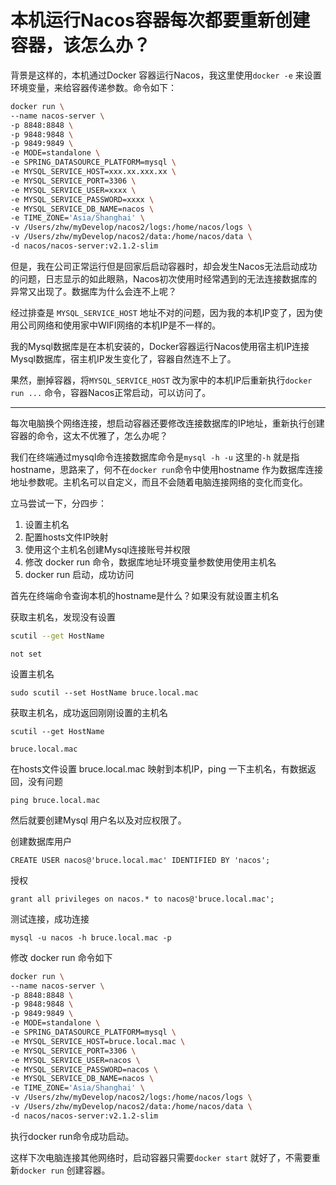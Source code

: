 # 本机运行Nacos容器每次都要重新创建容器，该怎么办？

背景是这样的，本机通过Docker 容器运行Nacos，我这里使用`docker -e`  来设置环境变量，来给容器传递参数。命令如下：

```bash
docker run \
--name nacos-server \
-p 8848:8848 \
-p 9848:9848 \
-p 9849:9849 \
-e MODE=standalone \
-e SPRING_DATASOURCE_PLATFORM=mysql \
-e MYSQL_SERVICE_HOST=xxx.xx.xxx.xx \
-e MYSQL_SERVICE_PORT=3306 \
-e MYSQL_SERVICE_USER=xxxx \
-e MYSQL_SERVICE_PASSWORD=xxxx \
-e MYSQL_SERVICE_DB_NAME=nacos \
-e TIME_ZONE='Asia/Shanghai' \
-v /Users/zhw/myDevelop/nacos2/logs:/home/nacos/logs \
-v /Users/zhw/myDevelop/nacos2/data:/home/nacos/data \
-d nacos/nacos-server:v2.1.2-slim
```

但是，我在公司正常运行但是回家后启动容器时，却会发生Nacos无法启动成功的问题，日志显示的如此眼熟，Nacos初次使用时经常遇到的无法连接数据库的异常又出现了。数据库为什么会连不上呢？

经过排查是 `MYSQL_SERVICE_HOST` 地址不对的问题，因为我的本机IP变了，因为使用公司网络和使用家中WIFI网络的本机IP是不一样的。

我的Mysql数据库是在本机安装的，Docker容器运行Nacos使用宿主机IP连接Mysql数据库，宿主机IP发生变化了，容器自然连不上了。

果然，删掉容器，将`MYSQL_SERVICE_HOST` 改为家中的本机IP后重新执行` docker run ... ` 命令，容器Nacos正常启动，可以访问了。

---

每次电脑换个网络连接，想启动容器还要修改连接数据库的IP地址，重新执行创建容器的命令，这太不优雅了，怎么办呢？

我们在终端通过mysql命令连接数据库命令是`mysql -h -u` 这里的`-h` 就是指hostname，思路来了，何不在`docker run`命令中使用hostname 作为数据库连接地址参数呢。主机名可以自定义，而且不会随着电脑连接网络的变化而变化。

立马尝试一下，分四步：

1. 设置主机名
2. 配置hosts文件IP映射
3. 使用这个主机名创建Mysql连接账号并权限
4. 修改 docker run 命令，数据库地址环境变量参数使用使用主机名
5. docker run 启动，成功访问

首先在终端命令查询本机的hostname是什么？如果没有就设置主机名

获取主机名，发现没有设置

```bash
scutil --get HostName
```

```
not set
```

设置主机名

```
sudo scutil --set HostName bruce.local.mac
```

获取主机名，成功返回刚刚设置的主机名

```
scutil --get HostName
```

```
bruce.local.mac
```

在hosts文件设置 bruce.local.mac 映射到本机IP，ping 一下主机名，有数据返回，没有问题

```
ping bruce.local.mac
```

然后就要创建Mysql 用户名以及对应权限了。

创建数据库用户

```
CREATE USER nacos@'bruce.local.mac' IDENTIFIED BY 'nacos';
```

授权

```
grant all privileges on nacos.* to nacos@'bruce.local.mac';
```

测试连接，成功连接

```
mysql -u nacos -h bruce.local.mac -p
```

修改 docker run 命令如下

```bash
docker run \
--name nacos-server \
-p 8848:8848 \
-p 9848:9848 \
-p 9849:9849 \
-e MODE=standalone \
-e SPRING_DATASOURCE_PLATFORM=mysql \
-e MYSQL_SERVICE_HOST=bruce.local.mac \
-e MYSQL_SERVICE_PORT=3306 \
-e MYSQL_SERVICE_USER=nacos \
-e MYSQL_SERVICE_PASSWORD=nacos \
-e MYSQL_SERVICE_DB_NAME=nacos \
-e TIME_ZONE='Asia/Shanghai' \
-v /Users/zhw/myDevelop/nacos2/logs:/home/nacos/logs \
-v /Users/zhw/myDevelop/nacos2/data:/home/nacos/data \
-d nacos/nacos-server:v2.1.2-slim
```

执行docker run命令成功启动。

这样下次电脑连接其他网络时，启动容器只需要`docker start`  就好了，不需要重新`docker run` 创建容器。